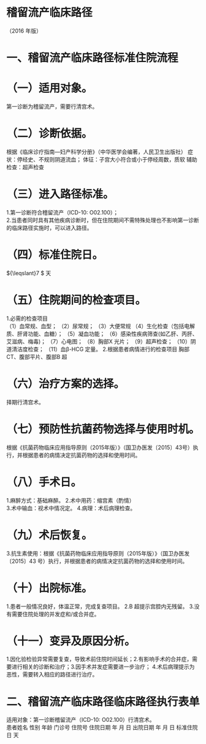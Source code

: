 # 稽留流产临床路径  
（2016 年版）  
# 一、稽留流产临床路径标准住院流程  
# （一）适用对象。  
第一诊断为稽留流产，需要行清宫术。  
# （二）诊断依据。  
根据《临床诊疗指南—妇产科学分册》（中华医学会编著，人民卫生出版社） 症状：停经史、不规则阴道流血； 体征：子宫大小符合或小于停经周数，质软  辅助检查：超声检查  
# （三）进入路径标准。  
1.第一诊断符合稽留流产（ICD-10: O02.100）；  
2.当患者同时具有其他疾病诊断时，但在住院期间不需特殊处理也不影响第一诊断的临床路径实施时，可以进入路径。  
# （四）标准住院日。  
${\leqslant}7 $ 天  
# （五）住院期间的检查项目。  
1.必需的检查项目  
（1）血常规、血型； （2）尿常规； （3）大便常规 （4）生化检查（包括电解质、肝肾功能、血糖）；   （5）凝血功能； （6）感染性疾病筛查(如乙肝、丙肝、艾滋病、梅毒)； （7）心电图； （8）胸部X 光片； （9）超声检查； （10）阴道清洁度检查； （11）血β-HCG 定量。 2.根据患者病情进行的检查项目 胸部CT、腹部平片、腹部B 超  
# （六）治疗方案的选择。  
择期行清宫术。  
# （七）预防性抗菌药物选择与使用时机。  
根据《抗菌药物临床应用指导原则（2015年版）》（国卫办医发〔2015〕43号）执行，并根据患者的病情决定抗菌药物的选择和使用时间。  
# （八）手术日。  
1.麻醉方式：基础麻醉。 2.术中用药：缩宫素（酌情）  
3.术中输血：视术中情况定。 4.病理：术后病理检查。  
# （九）术后恢复。  
3.抗生素使用：根据《抗菌药物临床应用指导原则（2015年版）》（国卫办医发〔2015〕43 号）执行，并根据患者的病情决定抗菌药物的选择和使用时间。  
# （十）出院标准。  
1.患者一般情况良好，体温正常，完成复查项目。 2.B 超提示宫腔内无残留。 3.没有需要住院处理的并发症和/或合并症。  
# （十一）变异及原因分析。  
1.因化验检验异常需要复查，导致术前住院时间延长；2.有影响手术的合并症，需要进行相关的诊断和治疗；3.因手术并发症需要进一步治疗； 4.术后病理提示为恶性，需要转入相应的路径进行治疗。  
# 二、稽留流产临床路径临床路径执行表单  
适用对象：第一诊断稽留流产（ICD-10: O02.100）行清宫术。  
患者姓名             性别    年龄        门诊号         住院号           住院日期       年  月  日   出院日期      年  月   日  标准住院日      天  

